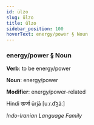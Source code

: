 ```yaml
---
id: ülzo
slug: ülzo
title: ülzo
sidebar_position: 100
hoverText: energy/power § Noun
---
```


### energy/power § Noun

**Verb**: to be energy/power

**Noun**: energy/power

**Modifier**: energy/power-related

Hindi ऊर्जा ūrjā [uːɾ.d͡ʒäː]

*Indo-Iranian Language Family*